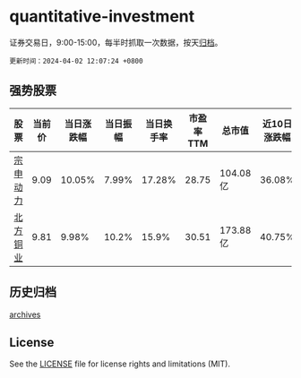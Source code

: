 # quantitative-investment

证券交易日，9:00-15:00，每半时抓取一次数据，按天[归档](archives)。

`更新时间：2024-04-02 12:07:24 +0800`

## 强势股票

|股票|当前价|当日涨跌幅|当日振幅|当日换手率|市盈率TTM|总市值|近10日涨跌幅|
|----|----|----|----|----|----|----|----|
|[宗申动力](https://xueqiu.com/S/SZ001696)|9.09|10.05%|7.99%|17.28%|28.75|104.08亿|36.08%|
|[北方铜业](https://xueqiu.com/S/SZ000737)|9.81|9.98%|10.2%|15.9%|30.51|173.88亿|40.75%|

## 历史归档

[archives](archives)

## License

See the [LICENSE](LICENSE) file for license rights and limitations (MIT).